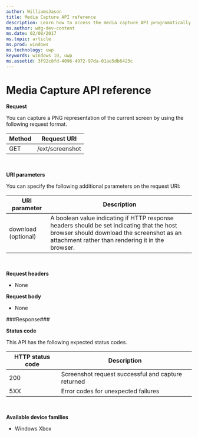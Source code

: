 ```yaml
---
author: WilliamsJason
title: Media Capture API reference
description: Learn how to access the media capture API programatically.
ms.author: wdg-dev-content
ms.date: 02/08/2017
ms.topic: article
ms.prod: windows
ms.technology: uwp
keywords: windows 10, uwp
ms.assetid: 3f92c8fd-4096-4972-97da-01ae5db6423c
---
```


# Media Capture API reference #

**Request**

You can capture a PNG representation of the current screen by using the following request format.

| Method        | Request URI     | 
| ------------- |-----------------|
| GET           | /ext/screenshot |
<br>

**URI parameters**

You can specify the following additional parameters on the request URI:


| URI parameter      | Description     | 
| ------------------ |-----------------|
| download (optional)| A boolean value indicating if HTTP response headers should be set indicating that the host browser should download the screenshot as an attachment rather than rendering it in the browser.  |
<br>

**Request headers**

* None

**Request body**

* None

###Response###

**Status code**

This API has the following expected status codes.

| HTTP status code   | Description     | 
| ------------------ |-----------------|
| 200                | Screenshot request successful and capture returned |
| 5XX                | Error codes for unexpected failures |
<br>

**Available device families**

* Windows Xbox

